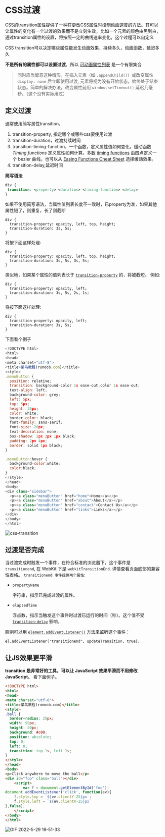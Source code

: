 # CSS过渡

CSS的transition属性提供了一种在更改CSS属性时控制动画速度的方法。其可以让属性的变化有一个过渡的效果而不是立刻生效，比如一个元素的颜色由黑到白，通过transition属性的设置，将按照一定的曲线速率变化，这个过程可以自定义

CSS transition可以决定哪些属性能发生动画效果，持续多久，动画函数，延迟多久

**不是所有的属性都可以设置过渡**，所以 [可动画属性列表](https://developer.mozilla.org/zh-CN/docs/Web/CSS/CSS_animated_properties) 是一个有限集合

> 同时应当留意这种情形，在插入元素（如 `.appendChild()`）或改变属性 `display: none` 后立即使用过渡, 元素将视为没有开始状态，始终处于结束状态。简单的解决办法，改变属性前用 `window.setTimeout()` 延迟几毫秒。（这个没有实际用过）

## 定义过渡

通常使用简写属性transition，

1. transition-property, 指定哪个或哪些css要使用过渡
2. transition-duration，过渡持续时间
3. transition-timing-function，一个函数，定义属性值如何变化，缓动函数 *Timing functions* 定义属性如何计算。多数 [timing functions](https://developer.mozilla.org/en-US/docs/Web/CSS/easing-function) 由四点定义一个 bezier 曲线。也可以从 [Easing Functions Cheat Sheet](https://easings.net/) 选择缓动效果。
4. transition-delay,延迟时间

**简写语法**

~~~css
div {
 transition: <property> <duration> <timing-function> <delay>
}
~~~

如果不使用简写语法，当属性值列表长度不一致时，已property为准，如果其他属性短了，则重复，长了则截断

```
div {
  transition-property: opacity, left, top, height;
  transition-duration: 3s, 5s;
}
```

将按下面这样处理:

```
div {
  transition-property: opacity, left, top, height;
  transition-duration: 3s, 5s, 3s, 5s;
}
```

类似地，如果某个属性的值列表长于 [`transition-property`](https://developer.mozilla.org/zh-CN/docs/Web/CSS/transition-property) 的，将被截短。 例如:

```
div {
  transition-property: opacity, left;
  transition-duration: 3s, 5s, 2s, 1s;
}
```

将按下面这样处理:

```
div {
  transition-property: opacity, left;
  transition-duration: 3s, 5s;
}
```

下面看个例子

~~~js
<!DOCTYPE html>
<html>
<head>
<meta charset="utf-8"> 
<title>菜鸟教程(runoob.com)</title>
<style> 
.menuButton {
  position: relative;
  transition: background-color 1s ease-out,color 1s ease-out;
  text-align: left;
  background-color: grey;
  left: 5px;
  top: 5px;
  height: 26px;
  color: white;
  border-color: black;
  font-family: sans-serif;
  font-size: 20px;
  text-decoration: none;
  box-shadow: 2px 2px 1px black;
  padding: 2px 4px;
  border: solid 1px black;
}

.menuButton:hover {
  background-color:white;
  color:black;
}
</style>
</head>
<body>
<div class="sidebar">
  <p><a class="menuButton" href="home">Home</a></p>
  <p><a class="menuButton" href="about">About</a></p>
  <p><a class="menuButton" href="contact">Contact Us</a></p>
  <p><a class="menuButton" href="links">Links</a></p>
</div>
</body>
</html>
~~~



![css-transition](https://lwq-img-1312073911.cos.ap-nanjing.myqcloud.com/imgcss-transition.gif)

## 过渡是否完成

当过渡完成时触发一个事件，在符合标准的浏览器下，这个事件是 `transitionend`, 在 WebKit 下是 `webkitTransitionEnd`. 详情查看页面底部的兼容性表格。 `transitionend 事件提供两个属性`:

- `propertyName`

  字符串，指示已完成过渡的属性。

- `elapsedTime`

  浮点数，指示当触发这个事件时过渡已运行的时间（秒）。这个值不受 [`transition-delay`](https://developer.mozilla.org/zh-CN/docs/Web/CSS/transition-delay) 影响。

照例可以用  [`element.addEventListener()`](https://developer.mozilla.org/zh-CN/docs/Web/API/EventTarget/addEventListener) 方法来监听这个事件：

```
el.addEventListener("transitionend", updateTransition, true);
```

## 让JS效果更平滑

**transition 是非常好的工具，可以让 JavaScript 效果平滑而不用修改 JavaScript**。 看下面例子。

~~~html
<!DOCTYPE html>
<html>
<head>
<meta charset="utf-8"> 
<title>菜鸟教程(runoob.com)</title>
<style> 
.ball {
  border-radius: 25px;
  width: 50px;
  height: 50px;
  background: #c00;
  position: absolute;
  top: 0;
  left: 0;
  transition: top 1s, left 1s;
}
</style>
</head>
<body>
<p>Click anywhere to move the ball</p>
<div id="foo" class="ball"></div>
	<script>
		var f = document.getElementById('foo');
document.addEventListener('click', function(ev){
    f.style.top = `${ev.clientY-25}px`;
    f.style.left = `${ev.clientX-25}px`
},false);
	</script>
</body>
</html>
~~~

![GIF 2022-5-29 16-51-33](https://lwq-img-1312073911.cos.ap-nanjing.myqcloud.com/imgGIF%202022-5-29%2016-51-33.gif)
